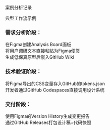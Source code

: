 案例分析记录

典型工作流示例  

### 需求分析阶段：  

在Figma创建Analysis Board画板  
将用户调研文本直接粘贴为Figma便签  
生成低保真原型后嵌入GitHub Wiki  

### 技术验证阶段：

将Figma导出的CSS变量存入GitHub的tokens.json  
开发者通过GitHub Codespaces直接调用设计系统  

### 交付阶段：

使用Figma的Version History生成变更报告  
通过GitHub Releases打包设计稿+代码快照  
